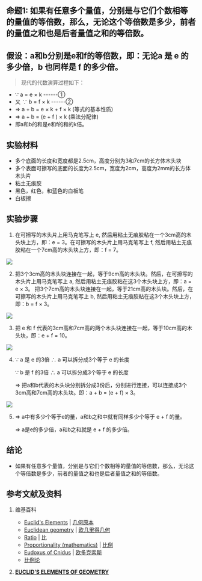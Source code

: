 ## 命题1: 如果有任意多个量值，分别是与它们个数相等的量值的等倍数，那么，无论这个等倍数是多少，前者的量值之和也是后者量值之和的等倍数。

## 假设：a和b分别是e和f的等倍数，即：无论a 是 e 的多少倍，b 也同样是 f 的多少倍。

> 现代的代数演算过程如下：
>  
- ∵ a = e × k     ------①        
- 又 ∵ b = f × k  ------②
- => a + b = e × k + f × k (等式的基本性质)
- => a + b = (e + f ) × k  (乘法分配律)
- 即a和b的和是e和f的和的k倍。

## 实验材料

- 多个底面的长度和宽度都是2.5cm，高度分别为3和7cm的长方体木头块
- 多个表面可擦写的底面的长度为2.5cm，宽度为2cm，高度为2mm的长方体木头片
- 粘土无痕胶
- 黑色，红色，和蓝色的白板笔
- 白板擦

## 实验步骤

1. 在可擦写的木头片上用马克笔写上 e, 然后用粘土无痕胶粘在一个3cm高的木头块上方，即：e = 3。在可擦写的木头片上用马克笔写上 f, 然后用粘土无痕胶粘在一个7cm高的木头块上方，即：f = 7。

![](/images/欧几里得几何/欧几里得元素中典型的几何实验/卷5/命题1/1a1.jpg)

2. 把3个3cm高的木头块连接在一起，等于9cm高的木头块。然后，在可擦写的木头片上用马克笔写上 a, 然后用粘土无痕胶粘在这3个木头块上方，即：a = e × 3。 把3个7cm高的木头块连接在一起，等于21cm高的木头块。然后，在可擦写的木头片上用马克笔写上 b, 然后用粘土无痕胶粘在这3个木头块上方，即：b = f × 3。

![](/images/欧几里得几何/欧几里得元素中典型的几何实验/卷5/命题1/1a2.jpg)

3. 把 e 和 f 代表的3cm高和7cm高的两个木头块连接在一起，等于10cm高的木头块，即：e + f = 10。

![](/images/欧几里得几何/欧几里得元素中典型的几何实验/卷5/命题1/1a3.jpg)

4. ∵ a 是 e 的3倍 ∴ a 可以拆分成3个等于 e 的长度

	∵ b 是 f 的3倍 ∴ a 可以拆分成3个等于 e 的长度

	=> 把a和b代表的木头块分别拆分成3份后，分别进行连接，可以连接成3个3cm高和7cm高的木头块。即：a + b = (e + f) × 3。

![](/images/欧几里得几何/欧几里得元素中典型的几何实验/卷5/命题1/1a4.jpg)

5. => a中有多少个等于e的量，a和b之和中就有同样多少个等于 e + f 的量。

	=> a是e的多少倍，a和b之和就是 e + f 的多少倍。

## 结论

- 如果有任意多个量值，分别是与它们个数相等的量值的等倍数，那么，无论这个等倍数是多少，前者的量值之和也是后者量值之和的等倍数。

## 参考文献及资料

1. 维基百科
	- [Euclid's Elements](https://en.wikipedia.org/wiki/Euclid%27s_Elements) | [几何原本](https://zh.wikipedia.org/wiki/%E5%87%A0%E4%BD%95%E5%8E%9F%E6%9C%AC) 
	- [Euclidean geometry](https://en.wikipedia.org/wiki/Euclidean_geometry) | [欧几里得几何](https://zh.wikipedia.org/wiki/%E6%AC%A7%E5%87%A0%E9%87%8C%E5%BE%97%E5%87%A0%E4%BD%95) 
	- [Ratio](https://en.wikipedia.org/wiki/Ratio) | [比](https://zh.wikipedia.org/wiki/比) 
	- [Proportionality (mathematics)](https://en.wikipedia.org/wiki/Proportionality_(mathematics)) | [比例](https://zh.wikipedia.org/wiki/比例) 
	- [Eudoxus of Cnidus](https://en.wikipedia.org/wiki/Eudoxus_of_Cnidus) | [欧多克索斯](https://zh.wikipedia.org/wiki/欧多克索斯) 
	- [比例论](https://en.wikipedia.org/wiki/比例论)

2. [**EUCLID’S ELEMENTS OF GEOMETRY**](https://farside.ph.utexas.edu/books/Euclid/Elements.pdf) 